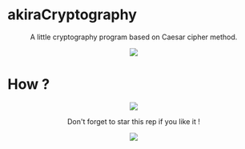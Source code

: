# akiraCryptography
<p align="center">
  A little cryptography program based on Caesar cipher method.
</p>

<p align="center">
    <img src="https://user-images.githubusercontent.com/62818208/106037424-f1be9900-60d6-11eb-908e-9981e7cd8b28.gif"/>
</p>

# How ?

<p align="center">
  <img src="https://user-images.githubusercontent.com/62818208/106037527-19adfc80-60d7-11eb-8fa1-dc419e35c5ea.png"/>
</p>

<p align="center">
  Don't forget to star this rep if you like it !
</p>
<p align="center">
  <img src="https://user-images.githubusercontent.com/62818208/106037845-7c9f9380-60d7-11eb-9b74-10f40a6971aa.gif"/>
</p>
